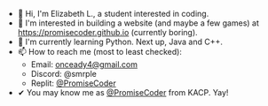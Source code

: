 - 👋 Hi, I'm Elizabeth L., a student interested in coding.
- 👀 I'm interested in building a website (and maybe a few games) at https://promisecoder.github.io (currently boring).
- 🌱 I'm currently learning Python. Next up, Java and C++.
- 📫 How to reach me (most to least checked):
  - Email: onceady4@gmail.com
  - Discord: @smrple
  - Replit: [@PromiseCoder](https://replit.com/@PromiseCoder)
- ✔ You may know me as [@PromiseCoder](https://khanacademy.org/profile/PromiseCoder/projects) from KACP. Yay!

<!--
👋 Hi, I’m  ...

👀 I’m interested in ...

🌱 I’m currently learning ...

💞️ I’m looking to collaborate on ...

📫 How to reach me ...
-->

<!---
PromiseCoder/PromiseCoder is a ✨ special ✨ repository because its `README.md` (this file) appears on your GitHub profile.
You can click the Preview link to take a look at your changes.
--->
